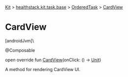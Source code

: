 
[Kit](../../../kit.html) > [healthstack.kit.task.base](../index.html) > [OrderedTask](index.html) > [CardView](-card-view.html)



# CardView



[androidJvm]\




@Composable



open override fun [CardView](-card-view.html)(onClick: () -&gt; [Unit](https://kotlinlang.org/api/latest/jvm/stdlib/kotlin/-unit/index.html))



A method for rendering CardView UI.





